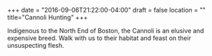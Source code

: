 +++
date = "2016-09-06T21:22:00-04:00"
draft = false
location = ""
title="Cannoli Hunting"
+++

Indigenous to the North End of Boston, the Cannoli is an elusive and expensive breed.  Walk with us to their habitat and feast on their unsuspecting flesh.
